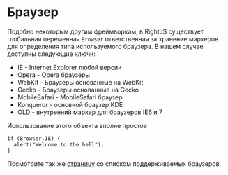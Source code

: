 # Браузер

Подобно некоторым другим фреймворкам, в RightJS существует глобальная
переменная `Browser` ответственная за хранение маркеров для определения
типа используемого браузера. В нашем случае доступны следующие ключи:

* IE            - Internet Explorer любой версии
* Opera         - Opera браузеры
* WebKit        - Браузеры основанные на WebKit
* Gecko         - Браузеры основанные на Gecko
* MobileSafari  - MobileSafari браузер
* Konqueror     - основной браузер KDE
* OLD           - внутренний маркер для браузеров IE6 и 7

Использование этого объекта вполне простое

    if (Browser.IE) {
      alert("Welcome to the hell");
    }

Посмотрите так же [страницу](/browsers) со списком поддерживаемых браузеров.
